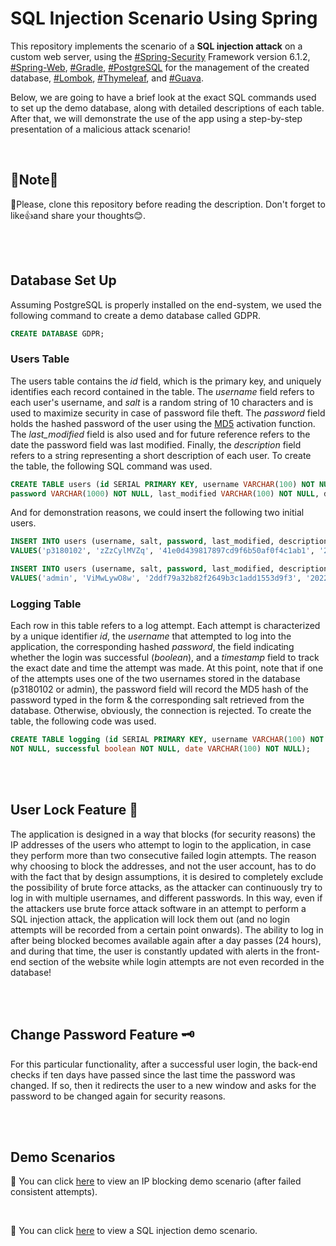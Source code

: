 # SQL Injection Scenario Using Spring
This repository implements the scenario of a **SQL injection attack** on a custom web server, using the [#Spring-Security](https://spring.io/projects/spring-security) Framework version 6.1.2, [#Spring-Web](https://spring.io/web-applications), [#Gradle](https://gradle.org/), [#PostgreSQL](https://www.postgresql.org/) for the management of the created database, [#Lombok](https://projectlombok.org/), [#Thymeleaf](https://www.thymeleaf.org/), and [#Guava](https://github.com/google/guava). 

Below, we are going to have a brief look at the exact SQL commands used to set up the demo database, along with detailed descriptions of each table. After that, we will demonstrate the use of the app using a step-by-step presentation of a malicious attack scenario!

<br>

## 📢Note📢
🎯Please, clone this repository before reading the description. Don't forget to like👍and share your thoughts😊.

<br>
<br>

## Database Set Up
Assuming PostgreSQL is properly installed on the end-system, we used the following command to create a demo database called GDPR.

````sql
CREATE DATABASE GDPR;
````

### Users Table
The users table contains the *id* field, which is the primary key, and uniquely identifies each record contained in the table. The *username* field refers to each user's username, and *salt* is a random string of 10 characters and is used to maximize security in case of password file theft. The *password* field holds the hashed password of the user using the [MD5](https://en.wikipedia.org/wiki/MD5) activation function. The *last_modified* field is also used and for future reference refers to the date the password field was last modified. Finally, the *description* field refers to a string representing a short description of each user. To create the table, the following SQL command was used.

````sql
CREATE TABLE users (id SERIAL PRIMARY KEY, username VARCHAR(100) NOT NULL, salt VARCHAR(50) NOT NULL,
password VARCHAR(1000) NOT NULL, last_modified VARCHAR(100) NOT NULL, description VARCHAR(1000) NOT NULL);
````

And for demonstration reasons, we could insert the following two initial users.

````sql
INSERT INTO users (username, salt, password, last_modified, description)
VALUES('p3180102', 'zZzCylMVZq', '41e0d439817897cd9f6b50af0f4c1ab1', '2022-01-18T18:21:32.599599Z', 'None');
````

````sql
INSERT INTO users (username, salt, password, last_modified, description)
VALUES('admin', 'ViMwLywO8w', '2ddf79a32b82f2649b3c1add1553d9f3', '2022-01-18T18:23:09.567006Z', 'None');
````

### Logging Table
Each row in this table refers to a log attempt. Each attempt is characterized by a unique identifier *id*, the *username* that attempted to log into the application, the corresponding hashed *password*, the field indicating whether the login was successful (*boolean*), and a *timestamp* field to track the exact date and time the attempt was made.
At this point, note that if one of the attempts uses one of the two usernames stored in the database (p3180102 or admin), the password field will record the MD5 hash of the password typed in the form & the corresponding salt retrieved from the database. Otherwise, obviously, the connection is rejected. To create the table, the following code was used.

````sql
CREATE TABLE logging (id SERIAL PRIMARY KEY, username VARCHAR(100) NOT NULL, password VARCHAR(1000)
NOT NULL, successful boolean NOT NULL, date VARCHAR(100) NOT NULL);
````

<br>
<br>

## User Lock Feature 🔐
The application is designed in a way that blocks (for security reasons) the IP addresses of the users who attempt to login to the application, in case they perform more than two consecutive failed login attempts. The reason why choosing to block the addresses, and not the user account, has to do with the fact that by design assumptions, it is desired to completely exclude the possibility of brute force attacks, as the attacker can continuously try to log in with multiple usernames, and different passwords. In this way, even if the attackers use brute force attack software in an attempt to perform a SQL injection attack, the application will lock them out (and no login attempts will be recorded from a certain point onwards). The ability to log in after being blocked becomes available again after a day passes (24 hours), and during that time, the user is constantly updated with alerts in the front-end section of the website while login attempts are not even recorded in the database!

<br>
<br>

## Change Password Feature 🗝
For this particular functionality, after a successful user login, the back-end checks if ten days have passed since the last time the password was changed. If so, then it redirects the user to a new window and asks for the password to be changed again for security reasons.

<br>
<br>

## Demo Scenarios
📌 You can click [here](scenarios/ip_block_scenario.md) to view an IP blocking demo scenario (after failed consistent attempts).

<br>

📌 You can click [here](scenarios/sql_injection_scenario.md) to view a SQL injection demo scenario. 
